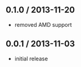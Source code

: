 0.1.0 / 2013-11-20
------------------
* removed AMD support

0.0.1 / 2013-11-03
------------------
* initial release